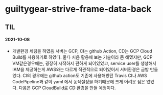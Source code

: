 # guiltygear-strive-frame-data-back


## TIL
#### 2021-10-08
- 개발환경 세팅을 하였음 서버는 GCP, CI는 github Action, CD는 GCP Cloud Build를 사용하기로 하였다.
  둘다 처음 활용해 보는 기술이라 좀 해멨지만, GCP VM같은경우에는, 굉장히 시작하지 편하게 되어있었고, 
  service user를 생성해서 IAM을 제공하는게 AWS와는 다르게 직관적으로 되어있어서 서버환경은 금방 만들었다.
  CI의 경우에는 github action도 기존에 사용해봤던 Travis CI나 AWS CodePipeline과 같이 yaml 에서 동작설정을 하기때문에 크게 어려운 점은 없었다.
  다음은 GCP CloudBuild로 CD 환경을 만들 예정이다.
